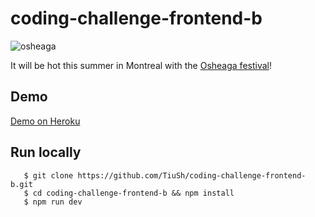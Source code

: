 # coding-challenge-frontend-b
![osheaga](https://cloud.githubusercontent.com/assets/1574577/12971188/13471bd0-d066-11e5-8729-f0ca5375752e.png)

It will be hot this summer in Montreal with the [Osheaga festival](http://www.osheaga.com/)!

## Demo
[Demo on Heroku](https://calm-savannah-19690.herokuapp.com/)

## Run locally

```
   $ git clone https://github.com/TiuSh/coding-challenge-frontend-b.git
   $ cd coding-challenge-frontend-b && npm install
   $ npm run dev
```

